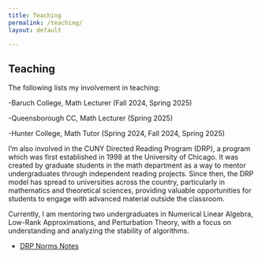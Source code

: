 ```yaml
---
title: Teaching
permalink: /teaching/
layout: default

---
```

## Teaching
The following lists my involvement  in teaching:

-Baruch College, Math Lecturer  (Fall 2024, Spring 2025)

-Queensborough CC, Math Lecturer (Spring 2025)

-Hunter College, Math Tutor (Spring 2024, Fall 2024, Spring 2025)

I’m also involved in the CUNY Directed Reading Program (DRP), a program which was first established in 1998 at the University of Chicago. It was created by graduate students in the math department as a way to mentor undergraduates through independent reading projects. Since then, the DRP model has spread to universities across the country, particularly in mathematics and theoretical sciences, providing valuable opportunities for students to engage with advanced material outside the classroom. 

Currently, I am mentoring two undergraduates in Numerical Linear Algebra, Low-Rank Approximations, and Perturbation Theory, with a focus on understanding and analyzing the stability of algorithms. 

- [DRP Norms Notes](norm_notes.md) 
